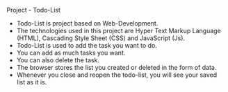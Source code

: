 Project - Todo-List

- Todo-List is project based on Web-Development.
- The technologies used in this project are Hyper Text Markup Language (HTML), Cascading Style Sheet (CSS) and JavaScript (Js).
- Todo-List is used to add the task you want to do.
- You can add as much tasks you want.
- You can also delete the task.
- The browser stores the list you created or deleted in the form of data.
- Whenever you close and reopen the todo-list, you will see your saved list as it is.
